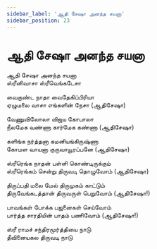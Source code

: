 ```yaml
---
sidebar_label: 'ஆதி சேஷா அனந்த சயனா'
sidebar_position: 23
---
```


# **ஆதி சேஷா அனந்த சயனா**

ஆதி சேஷா அனந்த சயனா <br />
ஸ்ரீனிவாசா ஸ்ரீவெங்கடேசா <br />

வைகுண்ட நாதா வைதேகிப்பிரியா <br />
ஏழுமலை வாசா எங்களின் நேசா (ஆதிசேஷா) <br />

வேணுவிலோலா விஜய கோபாலா <br />
நீலமேக வண்ணா கார்மேக கண்ணா (ஆதிசேஷா) <br />

களிங்க நர்த்தனா கமனியங்கிருஷ்ணா <br />
கோமள வாயனா குருவாயூரப்பனே (ஆதிசேஷா) <br />

ஸ்ரீரெங்க நாதன் பள்ளி கொண்டிருக்கும் <br />
ஸ்ரீரெங்கம் சென்று திருவடி தொழுவோம் (ஆதிசேஷா) <br />

திருப்பதி மலை மேல் திருமுகம் காட்டும் <br />
திருவேங்கடத்தான் திருவருள் பெறுவோம் (ஆதிசேஷா!) <br />

பாவங்கள் போக்க பஜனைகள் செய்வோம் <br />
பார்த்த சாரதியின் பாதம் பணிவோம் (ஆதிசேஷா!) <br />

ஸ்ரீ ராமச் சந்திரமூர்த்தியை நாடு <br />
தீவினையகல திருவடி நாடு <br />
